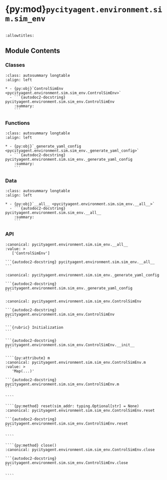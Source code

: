 # {py:mod}`pycityagent.environment.sim.sim_env`

```{py:module} pycityagent.environment.sim.sim_env
```

```{autodoc2-docstring} pycityagent.environment.sim.sim_env
:allowtitles:
```

## Module Contents

### Classes

````{list-table}
:class: autosummary longtable
:align: left

* - {py:obj}`ControlSimEnv <pycityagent.environment.sim.sim_env.ControlSimEnv>`
  - ```{autodoc2-docstring} pycityagent.environment.sim.sim_env.ControlSimEnv
    :summary:
    ```
````

### Functions

````{list-table}
:class: autosummary longtable
:align: left

* - {py:obj}`_generate_yaml_config <pycityagent.environment.sim.sim_env._generate_yaml_config>`
  - ```{autodoc2-docstring} pycityagent.environment.sim.sim_env._generate_yaml_config
    :summary:
    ```
````

### Data

````{list-table}
:class: autosummary longtable
:align: left

* - {py:obj}`__all__ <pycityagent.environment.sim.sim_env.__all__>`
  - ```{autodoc2-docstring} pycityagent.environment.sim.sim_env.__all__
    :summary:
    ```
````

### API

````{py:data} __all__
:canonical: pycityagent.environment.sim.sim_env.__all__
:value: >
   ['ControlSimEnv']

```{autodoc2-docstring} pycityagent.environment.sim.sim_env.__all__
```

````

````{py:function} _generate_yaml_config(map_file: str, start_step: int, total_step: int) -> str
:canonical: pycityagent.environment.sim.sim_env._generate_yaml_config

```{autodoc2-docstring} pycityagent.environment.sim.sim_env._generate_yaml_config
```
````

`````{py:class} ControlSimEnv(task_name: str, map_file: str, start_step: int, total_step: int, log_dir: str, min_step_time: int = 1000, timeout: int = 5, sim_addr: typing.Optional[str] = None)
:canonical: pycityagent.environment.sim.sim_env.ControlSimEnv

```{autodoc2-docstring} pycityagent.environment.sim.sim_env.ControlSimEnv
```

```{rubric} Initialization
```

```{autodoc2-docstring} pycityagent.environment.sim.sim_env.ControlSimEnv.__init__
```

````{py:attribute} m
:canonical: pycityagent.environment.sim.sim_env.ControlSimEnv.m
:value: >
   'Map(...)'

```{autodoc2-docstring} pycityagent.environment.sim.sim_env.ControlSimEnv.m
```

````

````{py:method} reset(sim_addr: typing.Optional[str] = None)
:canonical: pycityagent.environment.sim.sim_env.ControlSimEnv.reset

```{autodoc2-docstring} pycityagent.environment.sim.sim_env.ControlSimEnv.reset
```

````

````{py:method} close()
:canonical: pycityagent.environment.sim.sim_env.ControlSimEnv.close

```{autodoc2-docstring} pycityagent.environment.sim.sim_env.ControlSimEnv.close
```

````

`````
